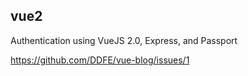 ## vue2

Authentication using VueJS 2.0, Express, and Passport

https://github.com/DDFE/vue-blog/issues/1